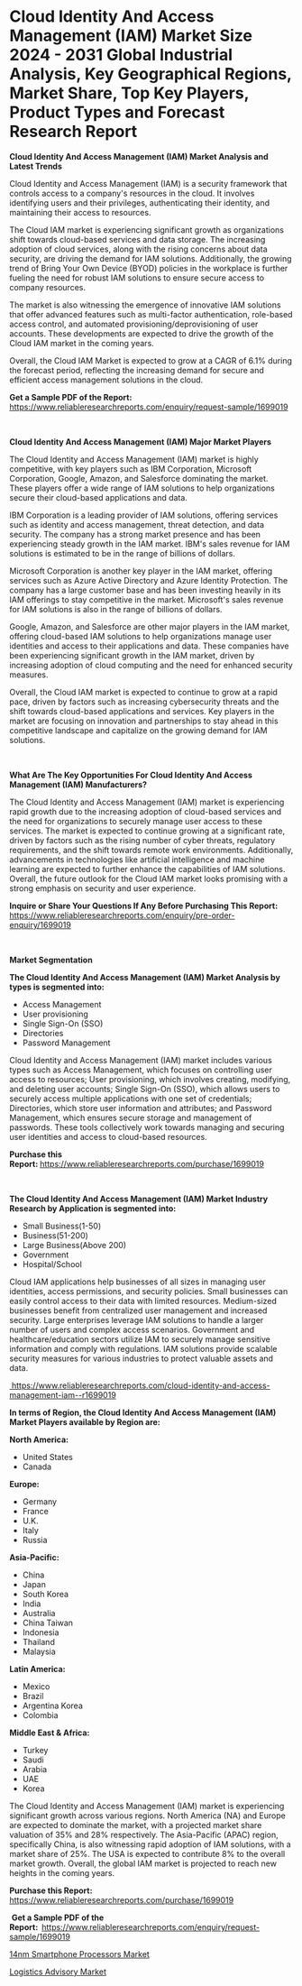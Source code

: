 <p><h1>Cloud Identity And Access Management (IAM) Market Size 2024 - 2031 Global Industrial Analysis, Key Geographical Regions, Market Share, Top Key Players, Product Types and Forecast Research Report</h1></p><p><strong>Cloud Identity And Access Management (IAM) Market Analysis and Latest Trends</strong></p>
<p><p>Cloud Identity and Access Management (IAM) is a security framework that controls access to a company's resources in the cloud. It involves identifying users and their privileges, authenticating their identity, and maintaining their access to resources.</p><p>The Cloud IAM market is experiencing significant growth as organizations shift towards cloud-based services and data storage. The increasing adoption of cloud services, along with the rising concerns about data security, are driving the demand for IAM solutions. Additionally, the growing trend of Bring Your Own Device (BYOD) policies in the workplace is further fueling the need for robust IAM solutions to ensure secure access to company resources.</p><p>The market is also witnessing the emergence of innovative IAM solutions that offer advanced features such as multi-factor authentication, role-based access control, and automated provisioning/deprovisioning of user accounts. These developments are expected to drive the growth of the Cloud IAM market in the coming years.</p><p>Overall, the Cloud IAM Market is expected to grow at a CAGR of 6.1% during the forecast period, reflecting the increasing demand for secure and efficient access management solutions in the cloud.</p></p>
<p><strong>Get a Sample PDF of the Report:&nbsp;</strong> <a href="https://www.reliableresearchreports.com/enquiry/request-sample/1699019">https://www.reliableresearchreports.com/enquiry/request-sample/1699019</a></p>
<p>&nbsp;</p>
<p><strong>Cloud Identity And Access Management (IAM) Major Market Players</strong></p>
<p><p>The Cloud Identity and Access Management (IAM) market is highly competitive, with key players such as IBM Corporation, Microsoft Corporation, Google, Amazon, and Salesforce dominating the market. These players offer a wide range of IAM solutions to help organizations secure their cloud-based applications and data.</p><p>IBM Corporation is a leading provider of IAM solutions, offering services such as identity and access management, threat detection, and data security. The company has a strong market presence and has been experiencing steady growth in the IAM market. IBM's sales revenue for IAM solutions is estimated to be in the range of billions of dollars.</p><p>Microsoft Corporation is another key player in the IAM market, offering services such as Azure Active Directory and Azure Identity Protection. The company has a large customer base and has been investing heavily in its IAM offerings to stay competitive in the market. Microsoft's sales revenue for IAM solutions is also in the range of billions of dollars.</p><p>Google, Amazon, and Salesforce are other major players in the IAM market, offering cloud-based IAM solutions to help organizations manage user identities and access to their applications and data. These companies have been experiencing significant growth in the IAM market, driven by increasing adoption of cloud computing and the need for enhanced security measures.</p><p>Overall, the Cloud IAM market is expected to continue to grow at a rapid pace, driven by factors such as increasing cybersecurity threats and the shift towards cloud-based applications and services. Key players in the market are focusing on innovation and partnerships to stay ahead in this competitive landscape and capitalize on the growing demand for IAM solutions.</p></p>
<p>&nbsp;</p>
<p><strong>What Are The Key Opportunities For Cloud Identity And Access Management (IAM) Manufacturers?</strong></p>
<p><p>The Cloud Identity and Access Management (IAM) market is experiencing rapid growth due to the increasing adoption of cloud-based services and the need for organizations to securely manage user access to these services. The market is expected to continue growing at a significant rate, driven by factors such as the rising number of cyber threats, regulatory requirements, and the shift towards remote work environments. Additionally, advancements in technologies like artificial intelligence and machine learning are expected to further enhance the capabilities of IAM solutions. Overall, the future outlook for the Cloud IAM market looks promising with a strong emphasis on security and user experience.</p></p>
<p><strong>Inquire or Share Your Questions If Any Before Purchasing This Report:</strong> <a href="https://www.reliableresearchreports.com/enquiry/pre-order-enquiry/1699019">https://www.reliableresearchreports.com/enquiry/pre-order-enquiry/1699019</a></p>
<p>&nbsp;</p>
<p><strong>Market Segmentation</strong></p>
<p><strong>The Cloud Identity And Access Management (IAM) Market Analysis by types is segmented into:</strong></p>
<p><ul><li>Access Management</li><li>User provisioning</li><li>Single Sign-On (SSO)</li><li>Directories</li><li>Password Management</li></ul></p>
<p><p>Cloud Identity and Access Management (IAM) market includes various types such as Access Management, which focuses on controlling user access to resources; User provisioning, which involves creating, modifying, and deleting user accounts; Single Sign-On (SSO), which allows users to securely access multiple applications with one set of credentials; Directories, which store user information and attributes; and Password Management, which ensures secure storage and management of passwords. These tools collectively work towards managing and securing user identities and access to cloud-based resources.</p></p>
<p><strong>Purchase this Report:&nbsp;</strong><a href="https://www.reliableresearchreports.com/purchase/1699019">https://www.reliableresearchreports.com/purchase/1699019</a></p>
<p>&nbsp;</p>
<p><strong>The Cloud Identity And Access Management (IAM) Market Industry Research by Application is segmented into:</strong></p>
<p><ul><li>Small Business(1-50)</li><li>Business(51-200)</li><li>Large Business(Above 200)</li><li>Government</li><li>Hospital/School</li></ul></p>
<p><p>Cloud IAM applications help businesses of all sizes in managing user identities, access permissions, and security policies. Small businesses can easily control access to their data with limited resources. Medium-sized businesses benefit from centralized user management and increased security. Large enterprises leverage IAM solutions to handle a larger number of users and complex access scenarios. Government and healthcare/education sectors utilize IAM to securely manage sensitive information and comply with regulations. IAM solutions provide scalable security measures for various industries to protect valuable assets and data.</p></p>
<p><a href="https://www.reliableresearchreports.com/cloud-identity-and-access-management-iam--r1699019">&nbsp;https://www.reliableresearchreports.com/cloud-identity-and-access-management-iam--r1699019</a></p>
<p><strong>In terms of Region, the Cloud Identity And Access Management (IAM) Market Players available by Region are:</strong></p>
<p>
    <p> <strong> North America: </strong>
        <ul>
            <li>United States</li>
            <li>Canada</li>
        </ul>
        </p> 
    <p> <strong> Europe: </strong>
        <ul>
            <li>Germany</li>
            <li>France</li>
            <li>U.K.</li>
            <li>Italy</li>
            <li>Russia</li>
        </ul>
        </p> 
    <p> <strong> Asia-Pacific: </strong>
        <ul>
            <li>China</li>
            <li>Japan</li>
            <li>South Korea</li>
            <li>India</li>
            <li>Australia</li>
            <li>China Taiwan</li>
            <li>Indonesia</li>
            <li>Thailand</li>
            <li>Malaysia</li>
        </ul>
        </p> 
    <p> <strong> Latin America: </strong>
        <ul>
            <li>Mexico</li>
            <li>Brazil</li>
            <li>Argentina Korea</li>
            <li>Colombia</li>
        </ul>
        </p> 
    <p> <strong> Middle East & Africa: </strong>
        <ul>
            <li>Turkey</li>
            <li>Saudi</li>
            <li>Arabia</li>
            <li>UAE</li>
            <li>Korea</li>
        </ul>
    </p>
    </p>
<p><p>The Cloud Identity and Access Management (IAM) market is experiencing significant growth across various regions. North America (NA) and Europe are expected to dominate the market, with a projected market share valuation of 35% and 28% respectively. The Asia-Pacific (APAC) region, specifically China, is also witnessing rapid adoption of IAM solutions, with a market share of 25%. The USA is expected to contribute 8% to the overall market growth. Overall, the global IAM market is projected to reach new heights in the coming years.</p></p>
<p><strong>Purchase this Report: </strong><a href="https://www.reliableresearchreports.com/purchase/1699019">https://www.reliableresearchreports.com/purchase/1699019</a></p>
<p>&nbsp;<strong>Get a Sample PDF of the Report:&nbsp;&nbsp;</strong><a href="https://www.reliableresearchreports.com/enquiry/request-sample/1699019">https://www.reliableresearchreports.com/enquiry/request-sample/1699019</a></p>
<p><strong></strong></p>
<p><p><a href="https://www.linkedin.com/pulse/14nm-smartphone-processors-market-size-cagr-trends-2024-2030-neqif">14nm Smartphone Processors Market</a></p><p><a href="https://view.publitas.com/reportprime-1/logistics-advisory-market-size-cagr-trends-2024-2030/">Logistics Advisory Market</a></p></p>